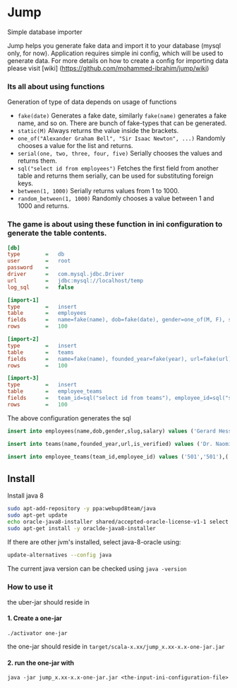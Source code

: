 # Jump
Simple database importer

Jump helps you generate fake data and import it to your database (mysql only, for now). Application requires simple ini config, which will be used to generate data. For more details on how to create a config for importing data please visit [wiki] (https://github.com/mohammed-ibrahim/jump/wiki)

### Its all about using functions
Generation of type of data depends on usage of functions

 + `fake(date)` Generates a fake date, similarly `fake(name)` generates a fake name, and so on. There are bunch of fake-types that can be generated.
 + `static(M)` Always returns the value inside the brackets.
 + `one_of("Alexander Graham Bell", "Sir Isaac Newton", ...)` Randomly chooses a value for the list and returns.
 + `serial(one, two, three, four, five)` Serially chooses the values and returns them.
 + `sql("select id from employees")` Fetches the first field from another table and returns them serially, can be used for substituting foreign keys.
 + `between(1, 1000)` Serially returns values from 1 to 1000.
 + `random_between(1, 1000)` Randomly chooses a value between 1 and 1000 and returns.

### The game is about using these function in ini configuration to generate the table contents.


```ini
[db]
type        =   db
user        =   root
password    =
driver      =   com.mysql.jdbc.Driver
url         =   jdbc:mysql://localhost/temp
log_sql     =   false

[import-1]
type        =   insert
table       =   employees
fields      =   name=fake(name), dob=fake(date), gender=one_of(M, F), slug=fake(slug), salary=random_between(100, 200)
rows        =   100

[import-2]
type        =   insert
table       =   teams
fields      =   name=fake(name), founded_year=fake(year), url=fake(url), is_verified=static(1)
rows        =   100

[import-3]
type        =   insert
table       =   employee_teams
fields      =   team_id=sql("select id from teams"), employee_id=sql("select id from employees")
rows        =   100
```

The above configuration generates the sql
```sql
insert into employees(name,dob,gender,slug,salary) values ('Gerard Hessel','1975-10-22 06:15:14.520','M','veritatisquidem','125'),('Malvina Lind','2031-08-08 06:15:14.524','M','reiciendisipsam','45')...

insert into teams(name,founded_year,url,is_verified) values ('Dr. Naomie Jerde','2016','www.ldtpmjspzvpgfezdlmqaaxun.com','1'),('Dr. Laurie Keebler','2035','www.mabpnavgewvwrqbzr.com','1') ...

insert into employee_teams(team_id,employee_id) values ('501','501'),('502','502'),('503','503') ...

```


## Install

Install java 8

```bash
sudo apt-add-repository -y ppa:webupd8team/java
sudo apt-get update
echo oracle-java8-installer shared/accepted-oracle-license-v1-1 select true | sudo /usr/bin/debconf-set-selections
sudo apt-get install -y oraclde-java8-installer
```

If there are other jvm's installed, select java-8-oracle using:

```bash
update-alternatives --config java
```

The current java version can be checked using `java -version`

### How to use it

the uber-jar should reside in

#### 1. Create a one-jar

```
./activator one-jar
```

the one-jar should reside in `target/scala-x.xx/jump_x.xx-x.x-one-jar.jar`

#### 2. run the one-jar with

```
java -jar jump_x.xx-x.x-one-jar.jar <the-input-ini-configuration-file>
```

